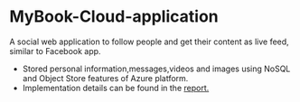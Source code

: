 # MyBook-Cloud-application

A social web application to follow people and get their content as live feed, similar to Facebook app.

* Stored personal information,messages,videos and images using NoSQL and Object Store features of Azure platform.
* Implementation details can be found in the [report.](https://github.com/udayinbiswas/MyBook-Cloud-application/blob/master/MyBook%20Cloud%20Application/CLOUD%20ASSIGNMENT-%206X-AZURE%20APPLICATION.pdf)

